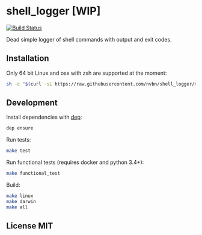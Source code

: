# shell_logger [WIP]

[![Build Status](https://travis-ci.org/nvbn/shell_logger.svg?branch=master)](https://travis-ci.org/nvbn/shell_logger)

Dead simple logger of shell commands with output and exit codes.

## Installation

Only 64 bit Linux and osx with zsh are supported at the moment:

```bash
sh -c "$(curl -sL https://raw.githubusercontent.com/nvbn/shell_logger/master/install.sh)"
```

## Development

Install dependencies with [dep](https://github.com/golang/dep):

```bash
dep ensure
```

Run tests:

```bash
make test
```

Run functional tests (requires docker and python 3.4+):

```bash
make functional_test
```

Build:

```bash
make linux
make darwin
make all
```

## License MIT

